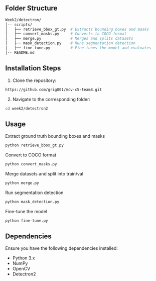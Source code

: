 ## Folder Structure

```bash
Week2/detectron/
│-- scripts/
│   ├── retrieve_bbox_gt.py  # Extracts bounding boxes and masks
│   ├── convert_masks.py     # Converts to COCO format
│   ├── merge.py             # Merges and splits datasets
│   ├── mask_detection.py    # Runs segmentation detection
│   ├── fine-tune.py         # Fine-tunes the model and evaluates
│-- README.md
```


## Installation Steps
1. Clone the repository:
```bash
https://github.com/grig001/mcv-c5-team8.git
```
2. Navigate to the corresponding folder:
```bash
cd week2/detectron2
```

## Usage

Extract ground truth bounding boxes and masks
```bash
python retrieve_bbox_gt.py
```

Convert to COCO format
```bash
python convert_masks.py
```

Merge datasets and split into train/val
```bash
python merge.py
```

Run segmentation detection
```bash
python mask_detection.py
```

Fine-tune the model
```bash
python fine-tune.py
```

## Dependencies
Ensure you have the following dependencies installed:
- Python 3.x
- NumPy
- OpenCV
- Detectron2
